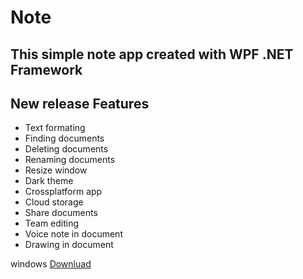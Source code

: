 # Note

## This simple note app created with WPF .NET Framework

## New release Features

- Text formating
- Finding documents
- Deleting documents
- Renaming documents
- Resize window
- Dark theme
- Crossplatform app
- Cloud storage
- Share documents
- Team editing
- Voice note in document
- Drawing in document

windows [Downluad](https://github.com/b4shtirk1n/Note/releases/download/v0.1/Note-win.rar)
